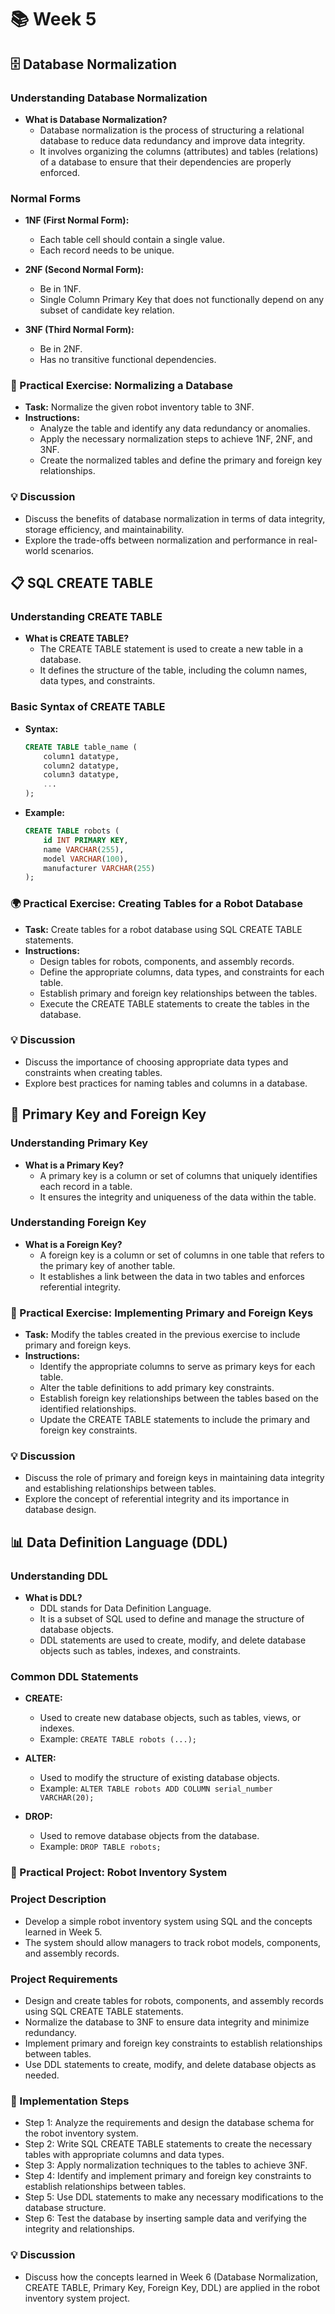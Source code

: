 # 📚 Week 5

## 🗄️ Database Normalization

### Understanding Database Normalization
- **What is Database Normalization?**
  - Database normalization is the process of structuring a relational database to reduce data redundancy and improve data integrity.
  - It involves organizing the columns (attributes) and tables (relations) of a database to ensure that their dependencies are properly enforced.

### Normal Forms
- **1NF (First Normal Form):**
  - Each table cell should contain a single value.
  - Each record needs to be unique.

- **2NF (Second Normal Form):**
  - Be in 1NF.
  - Single Column Primary Key that does not functionally depend on any subset of candidate key relation.

- **3NF (Third Normal Form):**
  - Be in 2NF.
  - Has no transitive functional dependencies.

### 🎨 Practical Exercise: Normalizing a Database
- **Task:** Normalize the given robot inventory table to 3NF.
- **Instructions:**
  - Analyze the table and identify any data redundancy or anomalies.
  - Apply the necessary normalization steps to achieve 1NF, 2NF, and 3NF.
  - Create the normalized tables and define the primary and foreign key relationships.

### 💡 Discussion
- Discuss the benefits of database normalization in terms of data integrity, storage efficiency, and maintainability.
- Explore the trade-offs between normalization and performance in real-world scenarios.

## 📋 SQL CREATE TABLE

### Understanding CREATE TABLE
- **What is CREATE TABLE?**
  - The CREATE TABLE statement is used to create a new table in a database.
  - It defines the structure of the table, including the column names, data types, and constraints.

### Basic Syntax of CREATE TABLE
- **Syntax:**
  ```sql
  CREATE TABLE table_name (
      column1 datatype,
      column2 datatype,
      column3 datatype,
      ...
  );
  ```

- **Example:**
  ```sql
  CREATE TABLE robots (
      id INT PRIMARY KEY,
      name VARCHAR(255),
      model VARCHAR(100),
      manufacturer VARCHAR(255)
  );
  ```

### 🌍 Practical Exercise: Creating Tables for a Robot Database
- **Task:** Create tables for a robot database using SQL CREATE TABLE statements.
- **Instructions:**
  - Design tables for robots, components, and assembly records.
  - Define the appropriate columns, data types, and constraints for each table.
  - Establish primary and foreign key relationships between the tables.
  - Execute the CREATE TABLE statements to create the tables in the database.

### 💡 Discussion
- Discuss the importance of choosing appropriate data types and constraints when creating tables.
- Explore best practices for naming tables and columns in a database.

## 🔑 Primary Key and Foreign Key

### Understanding Primary Key
- **What is a Primary Key?**
  - A primary key is a column or set of columns that uniquely identifies each record in a table.
  - It ensures the integrity and uniqueness of the data within the table.

### Understanding Foreign Key
- **What is a Foreign Key?**
  - A foreign key is a column or set of columns in one table that refers to the primary key of another table.
  - It establishes a link between the data in two tables and enforces referential integrity.

### 🎨 Practical Exercise: Implementing Primary and Foreign Keys
- **Task:** Modify the tables created in the previous exercise to include primary and foreign keys.
- **Instructions:**
  - Identify the appropriate columns to serve as primary keys for each table.
  - Alter the table definitions to add primary key constraints.
  - Establish foreign key relationships between the tables based on the identified relationships.
  - Update the CREATE TABLE statements to include the primary and foreign key constraints.

### 💡 Discussion
- Discuss the role of primary and foreign keys in maintaining data integrity and establishing relationships between tables.
- Explore the concept of referential integrity and its importance in database design.

## 📊 Data Definition Language (DDL)

### Understanding DDL
- **What is DDL?**
  - DDL stands for Data Definition Language.
  - It is a subset of SQL used to define and manage the structure of database objects.
  - DDL statements are used to create, modify, and delete database objects such as tables, indexes, and constraints.

### Common DDL Statements
- **CREATE:**
  - Used to create new database objects, such as tables, views, or indexes.
  - Example: `CREATE TABLE robots (...);`

- **ALTER:**
  - Used to modify the structure of existing database objects.
  - Example: `ALTER TABLE robots ADD COLUMN serial_number VARCHAR(20);`

- **DROP:**
  - Used to remove database objects from the database.
  - Example: `DROP TABLE robots;`

### 🧩 Practical Project: Robot Inventory System

### Project Description
- Develop a simple robot inventory system using SQL and the concepts learned in Week 5.
- The system should allow managers to track robot models, components, and assembly records.

### Project Requirements
- Design and create tables for robots, components, and assembly records using SQL CREATE TABLE statements.
- Normalize the database to 3NF to ensure data integrity and minimize redundancy.
- Implement primary and foreign key constraints to establish relationships between tables.
- Use DDL statements to create, modify, and delete database objects as needed.

### 🚀 Implementation Steps
- Step 1: Analyze the requirements and design the database schema for the robot inventory system.
- Step 2: Write SQL CREATE TABLE statements to create the necessary tables with appropriate columns and data types.
- Step 3: Apply normalization techniques to the tables to achieve 3NF.
- Step 4: Identify and implement primary and foreign key constraints to establish relationships between tables.
- Step 5: Use DDL statements to make any necessary modifications to the database structure.
- Step 6: Test the database by inserting sample data and verifying the integrity and relationships.

### 💡 Discussion
- Discuss how the concepts learned in Week 6 (Database Normalization, CREATE TABLE, Primary Key, Foreign Key, DDL) are applied in the robot inventory system project.
